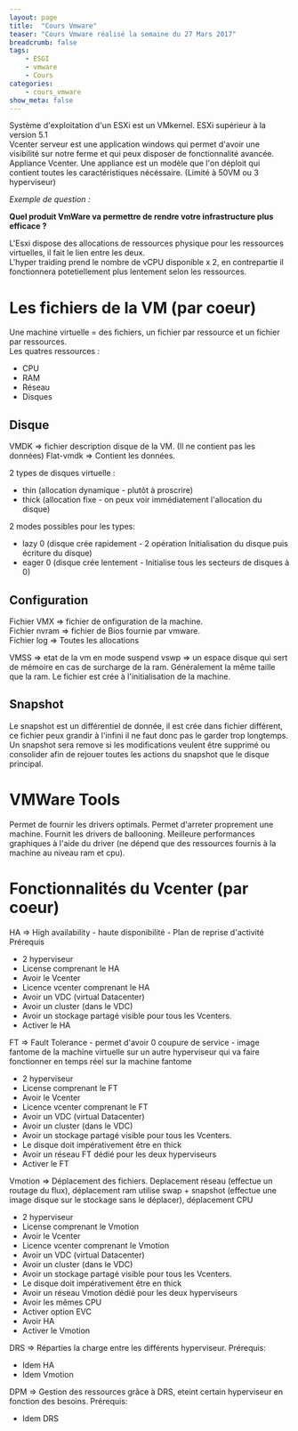 ```yaml
---
layout: page
title:  "Cours Vmware"
teaser: "Cours Vmware réalisé la semaine du 27 Mars 2017"
breadcrumb: false
tags:
    - ESGI
    - vmware
    - Cours
categories:
    - cours_vmware
show_meta: false
---
```


Système d'exploitation d'un ESXi est un VMkernel. ESXi supérieur à la version 5.1  
Vcenter serveur est une application windows qui permet d'avoir une visibilité sur notre ferme et qui peux disposer de fonctionnalité avancée.    
Appliance Vcenter. Une appliance est un modèle que l'on déploit qui contient toutes les caractéristiques nécéssaire. (Limité à 50VM ou 3 hyperviseur)

*Exemple de question :*

**Quel produit VmWare va permettre de rendre votre infrastructure plus efficace ?**

L'Esxi dispose des allocations de ressources physique pour les ressources virtuelles, il fait le lien entre les deux.    
L'hyper traiding prend le nombre de vCPU disponible x 2, en contrepartie il fonctionnera potetiellement plus lentement selon les ressources.

# Les fichiers de la VM (par coeur)

Une machine virtuelle = des fichiers, un fichier par ressource et un fichier par ressources.  
Les quatres ressources :
  - CPU
  - RAM
  - Réseau
  - Disques

## Disque

VMDK => fichier description disque de la VM. (Il ne contient pas les données)
Flat-vmdk => Contient les données.  

2 types de disques virtuelle :
  - thin (allocation dynamique - plutôt à proscrire)
  - thick (allocation fixe - on peux voir immédiatement l'allocation du disque)

2 modes possibles pour les types:
  - lazy 0 (disque crée rapidement - 2 opération Initialisation du disque puis écriture du disque)
  - eager 0 (disque crée lentement - Initialise tous les secteurs de disques à 0)

## Configuration

Fichier VMX => fichier de onfiguration de la machine.  
Fichier nvram => fichier de Bios fournie par vmware.  
Fichier log => Toutes les allocations

VMSS => etat de la vm en mode suspend
vswp => un espace disque qui sert de mémoire en cas de surcharge de la ram. Généralement la même taille que la ram. Le fichier est crée à l'initialisation de la machine.

## Snapshot

Le snapshot est un différentiel de donnée, il est crée dans fichier différent, ce fichier peux grandir à l'infini il ne faut donc pas le garder trop longtemps.  
Un snapshot sera remove si les modifications veulent être supprimé ou consolider afin de rejouer toutes les actions du snapshot que le disque principal.

# VMWare Tools

Permet de fournir les drivers optimals.
Permet d'arreter proprement une machine.
Fournit les drivers de ballooning.
Meilleure performances graphiques à l'aide du driver (ne dépend que des ressources fournis à la machine au niveau ram et cpu).

# Fonctionnalités du Vcenter (par coeur)

HA => High availability - haute disponibilité - Plan de reprise d'activité  
Prérequis

  - 2 hyperviseur
  - License comprenant le HA
  - Avoir le Vcenter
  - Licence vcenter comprenant le HA
  - Avoir un VDC (virtual Datacenter)
  - Avoir un cluster (dans le VDC)
  - Avoir un stockage partagé visible pour tous les Vcenters.
  - Activer le HA

FT => Fault Tolerance - permet d'avoir 0 coupure de service - image fantome de la machine virtuelle sur un autre hyperviseur qui va faire fonctionner en temps réel sur la machine fantome

- 2 hyperviseur
- License comprenant le FT
- Avoir le Vcenter
- Licence vcenter comprenant le FT
- Avoir un VDC (virtual Datacenter)
- Avoir un cluster (dans le VDC)
- Avoir un stockage partagé visible pour tous les Vcenters.
- Le disque doit impérativement être en thick
- Avoir un réseau FT dédié pour les deux hyperviseurs
- Activer le FT

Vmotion => Déplacement des fichiers. Deplacement réseau (effectue un routage du flux), déplacement ram utilise swap + snapshot (effectue une image disque sur le stockage sans le déplacer), déplacement CPU

- 2 hyperviseur
- License comprenant le Vmotion
- Avoir le Vcenter
- Licence vcenter comprenant le Vmotion
- Avoir un VDC (virtual Datacenter)
- Avoir un cluster (dans le VDC)
- Avoir un stockage partagé visible pour tous les Vcenters.
- Le disque doit impérativement être en thick
- Avoir un réseau Vmotion dédié pour les deux hyperviseurs
- Avoir les mêmes CPU
- Activer option EVC
- Avoir HA
- Activer le Vmotion

DRS => Réparties la charge entre les différents hyperviseur.
Prérequis:

  - Idem HA
  - Idem Vmotion

DPM => Gestion des ressources grâce à DRS, eteint certain hyperviseur en fonction des besoins.
Prérequis:

  - Idem DRS
